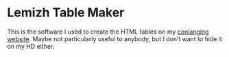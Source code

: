 # Lemizh Table Maker
This is the software I used to create the HTML tables on my [conlanging website](https://lemizh.conlang.org/). Maybe not particularly useful to anybody, but I don’t want to hide it on my HD either.
